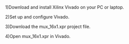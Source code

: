 1)Download and install Xilinx Vivado on your PC or laptop.

2)Set up and configure Vivado.

3)Download the mux_16x1.xpr project file.

4)Open mux_16x1.xpr in Vivado.
